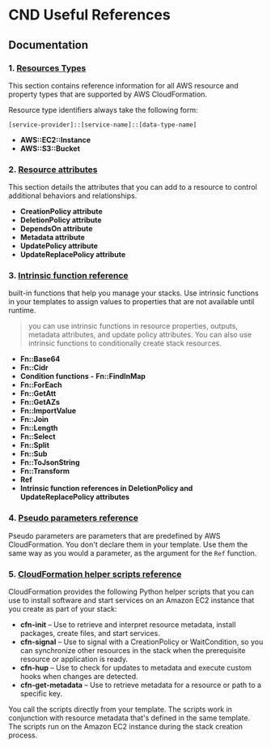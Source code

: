 # CND Useful References

## Documentation

### 1. [Resources Types](https://docs.aws.amazon.com/AWSCloudFormation/latest/UserGuide/aws-template-resource-type-ref.html)

This section contains reference information for all AWS resource and property types that are supported by AWS CloudFormation.

Resource type identifiers always take the following form:

`[service-provider]::[service-name]::[data-type-name]`

- **AWS::EC2::Instance**
- **AWS::S3::Bucket**

### 2. [Resource attributes](https://docs.aws.amazon.com/AWSCloudFormation/latest/UserGuide/aws-product-attribute-reference.html)

This section details the attributes that you can add to a resource to control additional behaviors and relationships.

- **CreationPolicy attribute**
- **DeletionPolicy attribute**
- **DependsOn attribute**
- **Metadata attribute**
- **UpdatePolicy attribute**
- **UpdateReplacePolicy attribute**

### 3. [Intrinsic function reference](https://docs.aws.amazon.com/AWSCloudFormation/latest/UserGuide/intrinsic-function-reference.html)

built-in functions that help you manage your stacks. Use intrinsic functions in your templates to assign values to properties that are not available until runtime.

> you can use intrinsic functions in resource properties, outputs, metadata attributes, and update policy attributes. You can also use intrinsic functions to conditionally create stack resources.

- **Fn::Base64**
- **Fn::Cidr**
- **Condition functions -** **Fn::FindInMap**
- **Fn::ForEach**
- **Fn::GetAtt**
- **Fn::GetAZs**
- **Fn::ImportValue**
- **Fn::Join**
- **Fn::Length**
- **Fn::Select**
- **Fn::Split**
- **Fn::Sub**
- **Fn::ToJsonString**
- **Fn::Transform**
- **Ref**
- **Intrinsic function references in DeletionPolicy and UpdateReplacePolicy attributes**

### 4. [Pseudo parameters reference](https://docs.aws.amazon.com/AWSCloudFormation/latest/UserGuide/pseudo-parameter-reference.html)

Pseudo parameters are parameters that are predefined by AWS CloudFormation. You don't declare them in your template. Use them the same way as you would a parameter, as the argument for the `Ref` function.

### 5. [CloudFormation helper scripts reference](https://)

CloudFormation provides the following Python helper scripts that you can use to install software and start services on an Amazon EC2 instance that you create as part of your stack:

- **cfn-init** – Use to retrieve and interpret resource metadata, install packages, create files, and start services.
- **cfn-signal** – Use to signal with a CreationPolicy or WaitCondition, so you can synchronize other resources in the stack when the prerequisite resource or application is ready.
- **cfn-hup** – Use to check for updates to metadata and execute custom hooks when changes are detected.
- **cfn-get-metadata** – Use to retrieve metadata for a resource or path to a specific key.

You call the scripts directly from your template. The scripts work in conjunction with resource metadata that's defined in the same template. The scripts run on the Amazon EC2 instance during the stack creation process.
